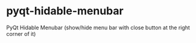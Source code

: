 # pyqt-hidable-menubar
PyQt Hidable Menubar (show/hide menu bar with close button at the right corner of it)
